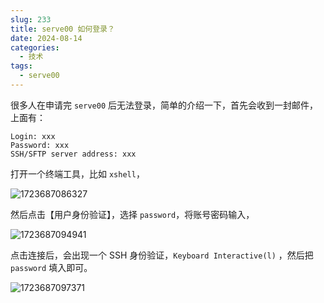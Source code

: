 ```yaml
---
slug: 233
title: serve00 如何登录？
date: 2024-08-14
categories: 
  - 技术
tags: 
  - serve00
---
```


很多人在申请完 `serve00` 后无法登录，简单的介绍一下，首先会收到一封邮件，上面有：

```shell
Login: xxx
Password: xxx
SSH/SFTP server address: xxx
```

打开一个终端工具，比如 `xshell`，

![1723687086327](https://imgurl.zishu.me/2024/08/1723687086327.webp)

然后点击【用户身份验证】，选择 `password`，将账号密码输入，

![1723687094941](https://imgurl.zishu.me/2024/08/1723687094941.webp)

点击连接后，会出现一个 SSH 身份验证，`Keyboard Interactive(l)` ，然后把 `password` 填入即可。

![1723687097371](https://imgurl.zishu.me/2024/08/1723687097371.webp)
